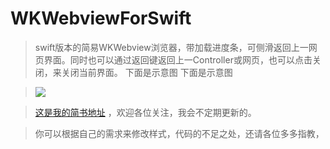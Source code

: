 # WKWebviewForSwift
> swift版本的简易WKWebview浏览器，带加载进度条，可侧滑返回上一网页界面。同时也可以通过返回键返回上一Controller或网页，也可以点击关闭，来关闭当前界面。 下面是示意图
> 下面是示意图

> ![](https://github.com/ZYiDa/WKWebviewForSwift/raw/master/WKWebviewForSwift.gif) 

> [这是我的简书地址](http://www.jianshu.com/u/cd395981b31d "谢谢访问")  ，欢迎各位关注，我会不定期更新的。

> 你可以根据自己的需求来修改样式，代码的不足之处，还请各位多多指教，
